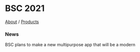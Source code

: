 # BSC 2021

[About]()
/
[Products]()

### News

BSC plans to make a new multipurpose app that will
be a modern 
